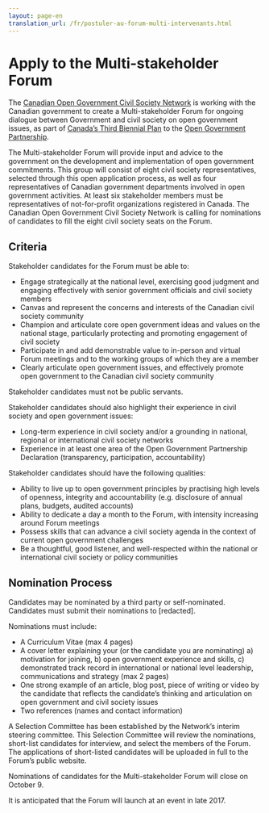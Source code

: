 ```yaml
---
layout: page-en
translation_url: /fr/postuler-au-forum-multi-intervenants.html
---
```

# Apply to the Multi-stakeholder Forum

The [Canadian Open Government Civil Society Network](http://www.opengovdialogue.ca/) is working with the Canadian government to create a Multi-stakeholder Forum for ongoing dialogue between Government and civil society on open government issues, as part of [Canada’s Third Biennial Plan](http://open.canada.ca/en/content/third-biennial-plan-open-government-partnership#toc5-4) to the [Open Government Partnership](https://www.opengovpartnership.org/).

The Multi-stakeholder Forum will provide input and advice to the government on the development and implementation of open government commitments.  This group will consist of eight civil society representatives, selected through this open application process, as well as four representatives of Canadian government departments involved in open government activities.  At least six stakeholder members must be representatives of not-for-profit organizations registered in Canada.
The Canadian Open Government Civil Society Network is calling for nominations of candidates to fill the eight civil society seats on the Forum.

## Criteria

Stakeholder candidates for the Forum must be able to:

* Engage strategically at the national level, exercising good judgment and engaging effectively with senior government officials and civil society members
* Canvas and represent the concerns and interests of the Canadian civil society community
* Champion and articulate core open government ideas and values on the national stage, particularly protecting and promoting engagement of civil society
* Participate in and add demonstrable value to in-person and virtual Forum meetings and to the working groups of which they are a member
* Clearly articulate open government issues, and effectively promote open government to the Canadian civil society community

Stakeholder candidates must not be public servants.

Stakeholder candidates should also highlight their experience in civil society and open government issues:

* Long-term experience in civil society and/or a grounding in national, regional or international civil society networks
* Experience in at least one area of the Open Government Partnership Declaration (transparency, participation, accountability)

Stakeholder candidates should have the following qualities:

* Ability to live up to open government principles by practising high levels of openness, integrity and accountability (e.g. disclosure of annual plans, budgets, audited accounts)
* Ability to dedicate a day a month to the Forum, with intensity increasing around Forum meetings
* Possess skills that can advance a civil society agenda in the context of current open government challenges
* Be a thoughtful, good listener, and well-respected within the national or international civil society or policy communities

## Nomination Process

Candidates may be nominated by a third party or self-nominated.  Candidates must submit their nominations to [redacted].

Nominations must include:

* A Curriculum Vitae (max 4 pages)
* A cover letter explaining your (or the candidate you are nominating) a) motivation for joining, b) open government experience and skills, c) demonstrated track record in international or national level leadership, communications and strategy (max 2 pages)
* One strong example of an article, blog post, piece of writing or video by the candidate that reflects the candidate’s thinking and articulation on open government and civil society issues
* Two references (names and contact information)

A Selection Committee has been established by the Network’s interim steering committee.  This Selection Committee will review the nominations, short-list candidates for interview, and select the members of the Forum.  The applications of short-listed candidates will be uploaded in full to the Forum’s public website.

Nominations of candidates for the Multi-stakeholder Forum will close on October 9.

It is anticipated that the Forum will launch at an event in late 2017.
